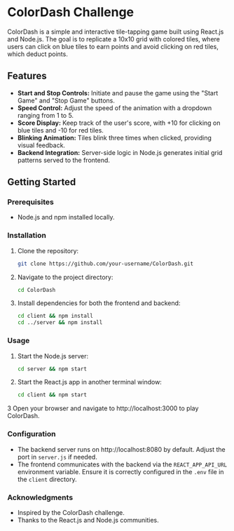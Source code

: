 # ColorDash Challenge

ColorDash is a simple and interactive tile-tapping game built using React.js and Node.js. The goal is to replicate a 10x10 grid with colored tiles, where users can click on blue tiles to earn points and avoid clicking on red tiles, which deduct points.

## Features

- **Start and Stop Controls:** Initiate and pause the game using the "Start Game" and "Stop Game" buttons.
- **Speed Control:** Adjust the speed of the animation with a dropdown ranging from 1 to 5.
- **Score Display:** Keep track of the user's score, with +10 for clicking on blue tiles and -10 for red tiles.
- **Blinking Animation:** Tiles blink three times when clicked, providing visual feedback.
- **Backend Integration:** Server-side logic in Node.js generates initial grid patterns served to the frontend.

## Getting Started

### Prerequisites

- Node.js and npm installed locally.

### Installation

1. Clone the repository:
   ```bash
   git clone https://github.com/your-username/ColorDash.git
   ```

2. Navigate to the project directory:
   ```bash
   cd ColorDash
   ```
3. Install dependencies for both the frontend and backend:
   ```bash
   cd client && npm install
   cd ../server && npm install
   ```
### Usage
1. Start the Node.js server:
   ```bash
   cd server && npm start
   ```
2. Start the React.js app in another terminal window:
   ```bash
   cd client && npm start
   ```
3 Open your browser and navigate to http://localhost:3000 to play ColorDash.

### Configuration
* The backend server runs on http://localhost:8080 by default. Adjust the port in `server.js` if needed.
* The frontend communicates with the backend via the `REACT_APP_API_URL` environment variable. Ensure it is correctly configured in the `.env` file in the `client` directory.

### Acknowledgments
* Inspired by the ColorDash challenge.
* Thanks to the React.js and Node.js communities.
